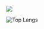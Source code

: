 

<img src="https://img.shields.io/badge/Kotlin-7F52FF?style=flat-square&logo=Kotlin&logoColor=white"/></a>

![Top Langs](https://github-readme-stats.vercel.app/api/top-langs/?username=agfalcon&exclude_repo=MetaUniversity)



<!--
**agfalcon/agfalcon** is a ✨ _special_ ✨ repository because its `README.md` (this file) appears on your GitHub profile.

Here are some ideas to get you started:

- 🔭 I’m currently working on ...
- 🌱 I’m currently learning ...
- 👯 I’m looking to collaborate on ...
- 🤔 I’m looking for help with ...
- 💬 Ask me about ...
- 📫 How to reach me: ...
- 😄 Pronouns: ...
- ⚡ Fun fact: ...
-->
